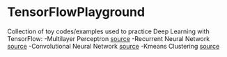 # TensorFlowPlayground
Collection of toy codes/examples used to practice Deep Learning with TensorFlow:
-Multilayer Perceptron [source](/TF_MLP_mnist.py)
-Recurrent Neural Network [source](/TF_RNN_mnist.py)
-Convolutional Neural Network [source](/TF_CNN_mnist.py)
-Kmeans Clustering [source](/TF_kmeans.py)
